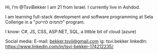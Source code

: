 Hi, I’m @TsviBekker
I am 21 from Israel. I currently live in Ashdod.

I am learning full-stack development and software programming at Sela Collenge in a "לוחמים להייטק" program.

I know: C#, JS, CSS, ASP.NET, SQL, a littble bit of cloud (azure)

Social media:
E-mail: bekker.tsvii@gmail.com
ig: tsvi.bekker
linkedIn: https://www.linkedin.com/in/tsvi-bekker-174212235/

